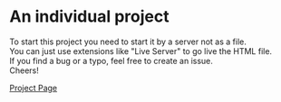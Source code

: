 # An individual project

To start this project you need to start it by a server not as a file.        
You can just use extensions like "Live Server" to go live the HTML file.       
If you find a bug or a typo, feel free to create an issue.     
Cheers!       

[Project Page](https://yunho7687.github.io/Assignment1/)
